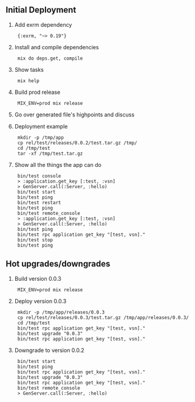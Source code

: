 ## Initial Deployment

1. Add exrm dependency

        {:exrm, "~> 0.19"}

1. Install and compile dependencies

        mix do deps.get, compile

1. Show tasks

        mix help

1. Build prod release

        MIX_ENV=prod mix release

1. Go over generated file's highpoints and discuss

1. Deployment example

        mkdir -p /tmp/app
        cp rel/test/releases/0.0.2/test.tar.gz /tmp/
        cd /tmp/test
        tar -xf /tmp/test.tar.gz

1. Show all the things the app can do

        bin/test console
        > :application.get_key [:test, :vsn]
        > GenServer.call(:Server, :hello)
        bin/test start
        bin/test ping
        bin/test restart
        bin/test ping
        bin/test remote_console
        > :application.get_key [:test, :vsn]
        > GenServer.call(:Server, :hello)
        bin/test ping
        bin/test rpc application get_key "[test, vsn]."
        bin/test stop
        bin/test ping


## Hot upgrades/downgrades

1. Build version 0.0.3

        MIX_ENV=prod mix release

1. Deploy version 0.0.3

        mkdir -p /tmp/app/releases/0.0.3
        cp rel/test/releases/0.0.3/test.tar.gz /tmp/app/releases/0.0.3/
        cd /tmp/test
        bin/test rpc application get_key "[test, vsn]."
        bin/test upgrade "0.0.3"
        bin/test rpc application get_key "[test, vsn]."

1. Downgrade to version 0.0.2

        bin/test start
        bin/test ping
        bin/test rpc application get_key "[test, vsn]."
        bin/test upgrade "0.0.3"
        bin/test rpc application get_key "[test, vsn]."
        bin/test remote_console
        > GenServer.call(:Server, :hello)
